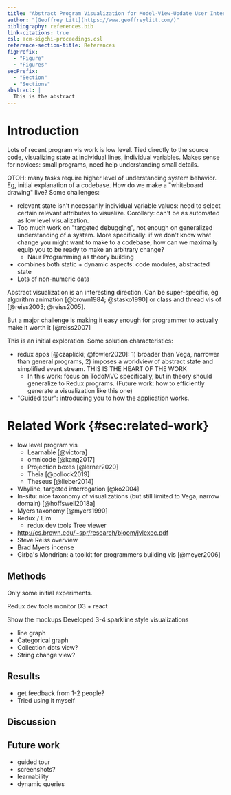 ```yaml
---
title: "Abstract Program Visualization for Model-View-Update User Interfaces"
author: "[Geoffrey Litt](https://www.geoffreylitt.com/)"
bibliography: references.bib
link-citations: true
csl: acm-sigchi-proceedings.csl
reference-section-title: References
figPrefix:
  - "Figure"
  - "Figures"
secPrefix:
  - "Section"
  - "Sections"
abstract: |
  This is the abstract
---
```


# Introduction

Lots of recent program vis work is low level. Tied directly to the source code, visualizing state at individual lines, individual variables. Makes sense for novices: small programs, need help understanding small details.

OTOH: many tasks require higher level of understanding system behavior. Eg, initial explanation of a codebase. How do we make a "whiteboard drawing" live? Some challenges:

* relevant state isn't necessarily individual variable values: need to select certain relevant attributes to visualize. Corollary:  can't be as automated as low level visualization.
* Too much work on "targeted debugging", not enough on generalized understanding of a system. More specifically: if we don't know what change you might want to make to a codebase, how can we maximally equip you to be ready to make an arbitrary change?
  * Naur Programming as theory building
*   combines both static + dynamic aspects: code modules, abstracted state
*   Lots of non-numeric data

Abstract visualization is an interesting direction. Can be super-specific, eg algorithm animation [@brown1984; @stasko1990] or class and thread vis of [@reiss2003; @reiss2005].

But a major challenge is making it easy enough for programmer to actually make it worth it [@reiss2007]

This is an initial exploration. Some solution characteristics:

* redux apps [@czaplicki; @fowler2020]: 1) broader than Vega, narrower than general programs, 2) imposes a worldview of abstract state and simplified event stream. THIS IS THE HEART OF THE WORK
  * In this work: focus on TodoMVC specifically, but in theory should generalize to Redux programs. (Future work: how to efficiently generate a visualization like this one)
* "Guided tour": introducing you to how the application works.


# Related Work {#sec:related-work}

* low level program vis
  * Learnable [@victora]
  * omnicode [@kang2017]
  * Projection boxes [@lerner2020]
  * Theia [@pollock2019]
  * Theseus [@lieber2014]
* Whyline, targeted interrogation [@ko2004]
* In-situ: nice taxonomy of visualizations (but still limited to Vega, narrow domain) [@hoffswell2018a]
* Myers taxonomy [@myers1990]
* Redux / Elm
  * redux dev tools Tree viewer
* http://cs.brown.edu/~spr/research/bloom/jvlexec.pdf
* Steve Reiss overview
* Brad Myers incense
* Girba's Mondrian: a toolkit for programmers building vis [@meyer2006]

## Methods

Only some initial experiments.

Redux dev tools monitor
D3 + react

Show the mockups
Developed 3-4 sparkline style visualizations

* line graph
* Categorical graph
* Collection dots view?
* String change view?

## Results

* get feedback from 1-2 people?
* Tried using it myself

## Discussion



## Future work

* guided tour
* screenshots?
* learnability
* dynamic queries
